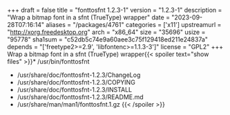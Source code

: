 +++
draft = false
title = "fonttosfnt 1.2.3-1"
version = "1.2.3-1"
description = "Wrap a bitmap font in a sfnt (TrueType) wrapper"
date = "2023-09-28T07:16:14"
aliases = "/packages/4761"
categories = ['x11']
upstreamurl = "http://xorg.freedesktop.org"
arch = "x86_64"
size = "35696"
usize = "95778"
sha1sum = "c52db5c74e9a60aee3c75f129418ed211e24837a"
depends = "['freetype2>=2.9', 'libfontenc>=1.1.3-3']"
license = "GPL2"
+++
Wrap a bitmap font in a sfnt (TrueType) wrapper{{< spoiler text="show files" >}}* /usr/bin/fonttosfnt
* /usr/share/doc/fonttosfnt-1.2.3/ChangeLog
* /usr/share/doc/fonttosfnt-1.2.3/COPYING
* /usr/share/doc/fonttosfnt-1.2.3/INSTALL
* /usr/share/doc/fonttosfnt-1.2.3/README.md
* /usr/share/man/man1/fonttosfnt.1.gz
{{< /spoiler >}}